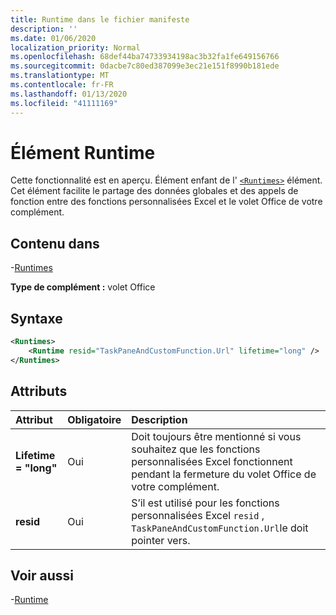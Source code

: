 ```yaml
---
title: Runtime dans le fichier manifeste
description: ''
ms.date: 01/06/2020
localization_priority: Normal
ms.openlocfilehash: 68def44ba74733934198ac3b32fa1fe649156766
ms.sourcegitcommit: 0dacbe7c80ed387099e3ec21e151f8990b181ede
ms.translationtype: MT
ms.contentlocale: fr-FR
ms.lasthandoff: 01/13/2020
ms.locfileid: "41111169"
---
```

# <a name="runtime-element"></a>Élément Runtime

Cette fonctionnalité est en aperçu. Élément enfant de l' [`<Runtimes>`](runtime.md) élément. Cet élément facilite le partage des données globales et des appels de fonction entre des fonctions personnalisées Excel et le volet Office de votre complément. 

## <a name="contained-in"></a>Contenu dans

-[Runtimes](runtimes.md)

**Type de complément :** volet Office

## <a name="syntax"></a>Syntaxe

```XML
<Runtimes>
    <Runtime resid="TaskPaneAndCustomFunction.Url" lifetime="long" />
</Runtimes>
```

## <a name="attributes"></a>Attributs

|  Attribut  |  Obligatoire  |  Description  |
|:-----|:-----|:-----|
|  **Lifetime = "long"**  |  Oui  | Doit toujours être mentionné si vous souhaitez que les fonctions personnalisées Excel fonctionnent pendant la fermeture du volet Office de votre complément. |
|  **resid**  |  Oui  | S’il est utilisé pour les fonctions personnalisées Excel `resid` , `TaskPaneAndCustomFunction.Url`le doit pointer vers. |

## <a name="see-also"></a>Voir aussi

-[Runtime](runtime.md)
